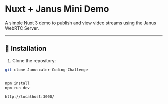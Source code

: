 # Nuxt + Janus Mini Demo

A simple Nuxt 3 demo to publish and view video streams using the Janus WebRTC Server.

---

## 🚀 Installation

1. Clone the repository:

```bash
git clone Januscaler-Coding-Challenge


npm install
npm run dev

http://localhost:3000/
